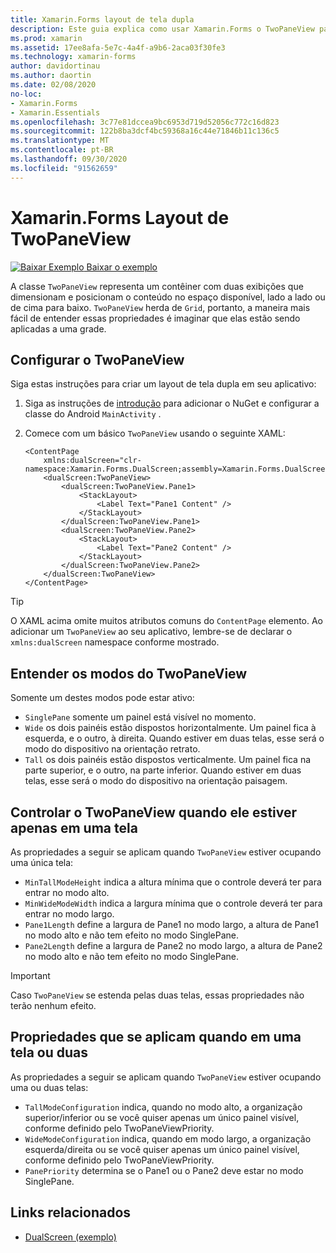 ```yaml
---
title: Xamarin.Forms layout de tela dupla
description: Este guia explica como usar Xamarin.Forms o TwoPaneView para otimizar sua experiência de aplicativo para dispositivos de tela dupla, como Surface Duo e Surface neo.
ms.prod: xamarin
ms.assetid: 17ee8afa-5e7c-4a4f-a9b6-2aca03f30fe3
ms.technology: xamarin-forms
author: davidortinau
ms.author: daortin
ms.date: 02/08/2020
no-loc:
- Xamarin.Forms
- Xamarin.Essentials
ms.openlocfilehash: 3c77e81dccea9bc6953d719d52056c772c16d823
ms.sourcegitcommit: 122b8ba3dcf4bc59368a16c44e71846b11c136c5
ms.translationtype: MT
ms.contentlocale: pt-BR
ms.lasthandoff: 09/30/2020
ms.locfileid: "91562659"
---
```

# <a name="no-locxamarinforms-twopaneview-layout"></a>Xamarin.Forms Layout de TwoPaneView

[![Baixar Exemplo](~/media/shared/download.png) Baixar o exemplo](https://docs.microsoft.com/samples/xamarin/xamarin-forms-samples/userinterface-dualscreendemos/)

A classe `TwoPaneView` representa um contêiner com duas exibições que dimensionam e posicionam o conteúdo no espaço disponível, lado a lado ou de cima para baixo. `TwoPaneView` herda de `Grid`, portanto, a maneira mais fácil de entender essas propriedades é imaginar que elas estão sendo aplicadas a uma grade.

## <a name="set-up-twopaneview"></a>Configurar o TwoPaneView

Siga estas instruções para criar um layout de tela dupla em seu aplicativo:

1. Siga as instruções de [introdução](index.md) para adicionar o NuGet e configurar a classe do Android `MainActivity` .
1. Comece com um básico `TwoPaneView` usando o seguinte XAML:

    ```xaml
    <ContentPage
        xmlns:dualScreen="clr-namespace:Xamarin.Forms.DualScreen;assembly=Xamarin.Forms.DualScreen">
        <dualScreen:TwoPaneView>
            <dualScreen:TwoPaneView.Pane1>
                <StackLayout>
                    <Label Text="Pane1 Content" />
                </StackLayout>
            </dualScreen:TwoPaneView.Pane1>
            <dualScreen:TwoPaneView.Pane2>
                <StackLayout>
                    <Label Text="Pane2 Content" />
                </StackLayout>
            </dualScreen:TwoPaneView.Pane2>
        </dualScreen:TwoPaneView>
    </ContentPage>
    ```

> [!TIP]
> O XAML acima omite muitos atributos comuns do `ContentPage` elemento. Ao adicionar um `TwoPaneView` ao seu aplicativo, lembre-se de declarar o `xmlns:dualScreen` namespace conforme mostrado.

## <a name="understand-twopaneview-modes"></a>Entender os modos do TwoPaneView

Somente um destes modos pode estar ativo:

- `SinglePane` somente um painel está visível no momento.
- `Wide` os dois painéis estão dispostos horizontalmente. Um painel fica à esquerda, e o outro, à direita. Quando estiver em duas telas, esse será o modo do dispositivo na orientação retrato.
- `Tall` os dois painéis estão dispostos verticalmente. Um painel fica na parte superior, e o outro, na parte inferior. Quando estiver em duas telas, esse será o modo do dispositivo na orientação paisagem.

## <a name="control-twopaneview-when-its-only-on-one-screen"></a>Controlar o TwoPaneView quando ele estiver apenas em uma tela

As propriedades a seguir se aplicam quando `TwoPaneView` estiver ocupando uma única tela:

- `MinTallModeHeight` indica a altura mínima que o controle deverá ter para entrar no modo alto.
- `MinWideModeWidth` indica a largura mínima que o controle deverá ter para entrar no modo largo.
- `Pane1Length` define a largura de Pane1 no modo largo, a altura de Pane1 no modo alto e não tem efeito no modo SinglePane.
- `Pane2Length` define a largura de Pane2 no modo largo, a altura de Pane2 no modo alto e não tem efeito no modo SinglePane.

> [!IMPORTANT]
> Caso `TwoPaneView` se estenda pelas duas telas, essas propriedades não terão nenhum efeito.

## <a name="properties-that-apply-when-on-one-screen-or-two"></a>Propriedades que se aplicam quando em uma tela ou duas

As propriedades a seguir se aplicam quando `TwoPaneView` estiver ocupando uma ou duas telas:

- `TallModeConfiguration` indica, quando no modo alto, a organização superior/inferior ou se você quiser apenas um único painel visível, conforme definido pelo TwoPaneViewPriority.
- `WideModeConfiguration` indica, quando em modo largo, a organização esquerda/direita ou se você quiser apenas um único painel visível, conforme definido pelo TwoPaneViewPriority.
- `PanePriority` determina se o Pane1 ou o Pane2 deve estar no modo SinglePane.

## <a name="related-links"></a>Links relacionados

- [DualScreen (exemplo)](/samples/xamarin/xamarin-forms-samples/userinterface-dualscreendemos/)